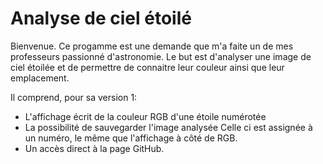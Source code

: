 # Analyse de ciel étoilé

Bienvenue. Ce progamme est une demande que m'a faite un de mes professeurs passionné d'astronomie.
Le but est d'analyser une image de ciel étoilée et de permettre de connaitre leur couleur ainsi que leur emplacement.

Il comprend, pour sa version 1:

- L'affichage écrit de la couleur RGB d'une étoile numérotée
- La possibilité de sauvegarder l'image analysée
  Celle ci est assignée à un numéro, le même que l'affichage à côté de RGB.
- Un accès direct à la page GitHub.
